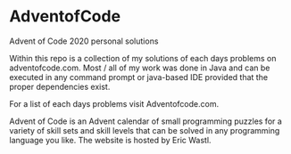 # AdventofCode
Advent of Code 2020 personal solutions

Within this repo is a collection of my solutions of each days problems on adventofcode.com. Most / all of my work was done in Java and can be executed in any command prompt or
java-based IDE provided that the proper dependencies exist.

For a list of each days problems visit Adventofcode.com.

Advent of Code is an Advent calendar of small programming puzzles for a variety of skill sets and skill levels that can be solved in any programming language you like.
The website is hosted by Eric Wastl.

